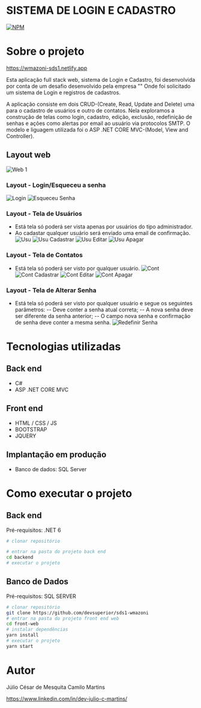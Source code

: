 # SISTEMA DE LOGIN E CADASTRO
[![NPM](https://img.shields.io/npm/l/react)](https://github.com/devsuperior/sds1-wmazoni/blob/master/LICENSE) 

# Sobre o projeto

https://wmazoni-sds1.netlify.app

Esta aplicação full stack web, sistema de Login e Cadastro, foi desenvolvida por conta de um desafio desenvolvido pela empresa "" Onde foi solicitado um sistema de Login e registros de cadastros.

A aplicação consiste em dois CRUD-(Create, Read, Update and Delete) uma para o cadastro de usuários e outro de contatos. Nela exploramos a construção de telas como login, cadastro, edição, exclusão, redefinição de senhas e ações como alertas por email ao usuário via protocolos SMTP. O modelo e liguagem utilizada foi o ASP .NET CORE MVC-(Model, View and Controller).


## Layout web
![Web 1](https://github.com/acenelio/assets/raw/main/sds1/web1.png) 

### Layout - Login/Esqueceu a senha
![Login](https://github.com/devjuliomesquita/ControleDeContatos/blob/master/ControleDeContatos/Acetss/OT%20-%20Altear%20Senha.png) ![Esqueceu Senha](https://github.com/devjuliomesquita/ControleDeContatos/blob/master/ControleDeContatos/Acetss/OT%20-%20Altear%20Senha.png) 

### Layout - Tela de Usuários
- Está tela só poderá ser vista apenas por usuários do tipo administrador.
- Ao cadastar qualquer usuário será enviado uma email de confirmação.
![Usu](https://github.com/acenelio/assets/raw/main/sds1/web1.png) ![Usu Cadastrar](https://github.com/acenelio/assets/raw/main/sds1/web1.png) 
![Usu Editar](https://github.com/acenelio/assets/raw/main/sds1/web1.png) ![Usu Apagar](https://github.com/acenelio/assets/raw/main/sds1/web1.png) 

### Layout - Tela de Contatos
- Está tela só poderá ser visto por qualquer usuário.
![Cont](https://github.com/acenelio/assets/raw/main/sds1/web1.png) ![Cont Cadastrar](https://github.com/acenelio/assets/raw/main/sds1/web1.png) 
![Cont Editar](https://github.com/acenelio/assets/raw/main/sds1/web1.png) ![Cont Apagar](https://github.com/acenelio/assets/raw/main/sds1/web1.png) 

### Layout - Tela de Alterar Senha
- Está tela só poderá ser visto por qualquer usuário e segue os seguintes parâmetros:
-- Deve conter a senha atual correta;
-- A nova senha deve ser diferente da senha anterior;
-- O campo nova senha e confirmação de senha deve conter a mesma senha.
![Redefinir Senha](https://github.com/acenelio/assets/raw/main/sds1/web1.png) 


# Tecnologias utilizadas
## Back end
- C#
- ASP .NET CORE MVC
## Front end
- HTML / CSS / JS 
- BOOTSTRAP
- JQUERY
## Implantação em produção
- Banco de dados: SQL Server

# Como executar o projeto

## Back end
Pré-requisitos: .NET 6

```bash
# clonar repositório

# entrar na pasta do projeto back end
cd backend
# executar o projeto

```

## Banco de Dados
Pré-requisitos: SQL SERVER

```bash
# clonar repositório
git clone https://github.com/devsuperior/sds1-wmazoni
# entrar na pasta do projeto front end web
cd front-web
# instalar dependências
yarn install
# executar o projeto
yarn start
```

# Autor

Júlio César de Mesquita Camilo Martins

https://www.linkedin.com/in/dev-julio-c-martins/

